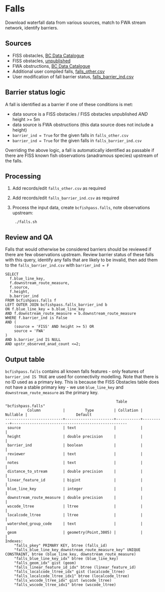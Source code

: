 # Falls

Download waterfall data from various sources, match to FWA stream network, identify barriers.

## Sources

- FISS obstacles, [BC Data Catalogue](https://catalogue.data.gov.bc.ca/dataset/provincial-obstacles-to-fish-passage)
- FISS obstacles, [unpublished](https://www.hillcrestgeo.ca/outgoing/public/whse_fish)
- FWA obstructions, [BC Data Catalogue](https://catalogue.data.gov.bc.ca/dataset/freshwater-atlas-obstructions)
- Additional user compiled falls, [falls_other.csv](data/falls_other.csv)
- User modification of fall barrier status, [falls_barrier_ind.csv](../../../data/falls_other.csv)


## Barrier status logic

A fall is identified as a barrier if one of these conditions is met:

- data source is a FISS obstacles / FISS obstacles unpublished *AND* height >= 5m
- data source is FWA obstructions (this data source does not include a height)
- `barrier_ind = True`  for the given falls in `falls_other.csv`
- `barrier_ind = True`  for the given falls in `falls_barrier_ind.csv`

Overriding the above logic, a fall is automatically identified as passable if there are FISS known fish observations (anadramous species) upstream of the falls.


## Processing

1. Add records/edit `falls_other.csv` as required
2. Add records/edit `falls_barrier_ind.csv` as required
3. Process the input data, create `bcfishpass.falls`, note observations upstream:

        ./falls.sh


## Review and QA

Falls that would otherwise be considered barriers should be reviewed if there are few observations upstream.
Review barrier status of these falls with this query, identify any falls that are likely to be invalid, then add them to the `falls_barrier_ind.csv` with `barrier_ind = F`

```
SELECT
  f.blue_line_key,
  f.downstream_route_measure,
  f.source,
  f.height,
  b.barrier_ind
FROM bcfishpass.falls f
LEFT OUTER JOIN bcfishpass.falls_barrier_ind b
ON f.blue_line_key = b.blue_line_key
AND f.downstream_route_measure = b.downstream_route_measure
WHERE f.barrier_ind is False
AND (
    (source = 'FISS' AND height >= 5) OR
    source = 'FWA'
)
AND b.barrier_ind IS NULL
AND upstr_observed_anad_count <=2;
```


## Output table

`bcfishpass.falls` contains all known falls features - only features of `barrier_ind IS TRUE` are used for connectivity modelling.
Note that there is no ID used as a primary key. This is because the FISS Obstacles table does not have a stable primary key - we use `blue_line_key` and `downstream_route_measure` as the primary key.
```
                                                  Table "bcfishpass.falls"
          Column          |         Type         | Collation | Nullable |                      Default
--------------------------+----------------------+-----------+----------+----------------------------------------------------
 source                   | text                 |           |          |
 height                   | double precision     |           |          |
 barrier_ind              | boolean              |           |          |
 reviewer                 | text                 |           |          |
 notes                    | text                 |           |          |
 distance_to_stream       | double precision     |           |          |
 linear_feature_id        | bigint               |           |          |
 blue_line_key            | integer              |           |          |
 downstream_route_measure | double precision     |           |          |
 wscode_ltree             | ltree                |           |          |
 localcode_ltree          | ltree                |           |          |
 watershed_group_code     | text                 |           |          |
 geom                     | geometry(Point,3005) |           |          |
Indexes:
    "falls_pkey" PRIMARY KEY, btree (falls_id)
    "falls_blue_line_key_downstream_route_measure_key" UNIQUE CONSTRAINT, btree (blue_line_key, downstream_route_measure)
    "falls_blue_line_key_idx" btree (blue_line_key)
    "falls_geom_idx" gist (geom)
    "falls_linear_feature_id_idx" btree (linear_feature_id)
    "falls_localcode_ltree_idx" gist (localcode_ltree)
    "falls_localcode_ltree_idx1" btree (localcode_ltree)
    "falls_wscode_ltree_idx" gist (wscode_ltree)
    "falls_wscode_ltree_idx1" btree (wscode_ltree)
```